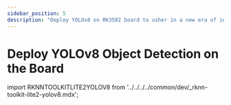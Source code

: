 ```yaml
---
sidebar_position: 5
description: "Deploy YOLOv8 on RK3582 board to usher in a new era of intelligent object detection, where technology and humanity perfectly blend in precise recognition"
---
```


# Deploy YOLOv8 Object Detection on the Board

import RKNNTOOLKITLITE2YOLOV8 from '../../../../common/dev/\_rknn-toolkit-lite2-yolov8.mdx';

<RKNNTOOLKITLITE2YOLOV8 />
